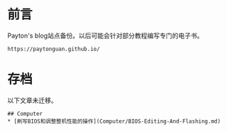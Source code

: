 # 前言

Payton's blog站点备份。以后可能会针对部分教程编写专门的电子书。

```
https://paytonguan.github.io/
```

# 存档

以下文章未迁移。

```
## Computer
* [刷写BIOS和调整整机性能的操作](Computer/BIOS-Editing-And-Flashing.md)
```
